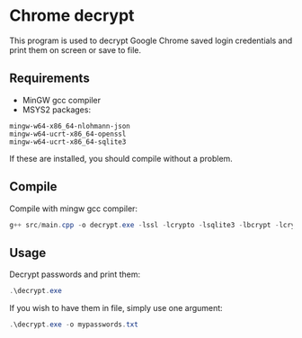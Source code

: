 # Chrome decrypt

This program is used to decrypt Google Chrome saved login credentials and print them on screen or save to file.
## Requirements
- MinGW gcc compiler
- MSYS2 packages:
```
mingw-w64-x86_64-nlohmann-json
mingw-w64-ucrt-x86_64-openssl
mingw-w64-ucrt-x86_64-sqlite3
```
If these are installed, you should compile without a problem.

## Compile
Compile with mingw gcc compiler:
```powershell
g++ src/main.cpp -o decrypt.exe -lssl -lcrypto -lsqlite3 -lbcrypt -lcrypt32 -lws2_32
```

## Usage
Decrypt passwords and print them:
```powershell
.\decrypt.exe
```
If you wish to have them in file, simply use one argument:
```powershell
.\decrypt.exe -o mypasswords.txt
```
